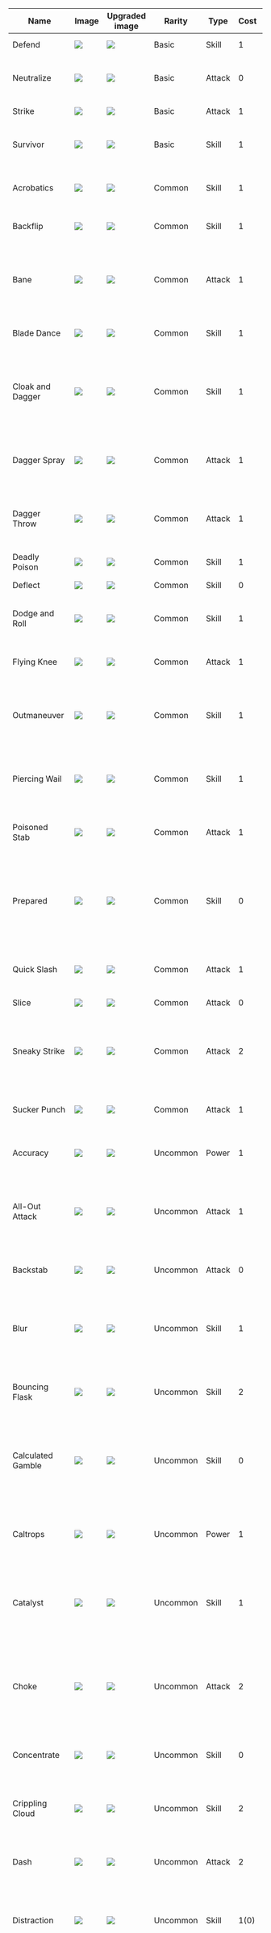 | Name | Image | Upgraded image | Rarity | Type | Cost | Description |
| ---- | ----- | -------------- | ------ | ---- | ---- | ----------- |
| Defend | ![](../../slay-the-spire/small-card-images/Defend.png) | ![](../../slay-the-spire/small-card-images/DefendPlus.png) | Basic | Skill | 1 | Gain 5(8) Block. |
| Neutralize | ![](../../slay-the-spire/small-card-images/Neutralize.png) | ![](../../slay-the-spire/small-card-images/NeutralizePlus.png) | Basic | Attack | 0 | Deal 3(4) damage. Apply 1(2) Weak. |
| Strike | ![](../../slay-the-spire/small-card-images/Strike.png) | ![](../../slay-the-spire/small-card-images/StrikePlus.png) | Basic | Attack | 1 | Deal 6(9) damage. |
| Survivor | ![](../../slay-the-spire/small-card-images/Survivor.png) | ![](../../slay-the-spire/small-card-images/SurvivorPlus.png) | Basic | Skill | 1 | Gain 8(11) Block. Discard 1 card. |
| Acrobatics | ![](../../slay-the-spire/small-card-images/Acrobatics.png) | ![](../../slay-the-spire/small-card-images/AcrobaticsPlus.png) | Common | Skill | 1 | Draw 3(4) cards. Discard 1 card. |
| Backflip | ![](../../slay-the-spire/small-card-images/Backflip.png) | ![](../../slay-the-spire/small-card-images/BackflipPlus.png) | Common | Skill | 1 | Gain 5(8) Block. Draw 2 cards. |
| Bane | ![](../../slay-the-spire/small-card-images/Bane.png) | ![](../../slay-the-spire/small-card-images/BanePlus.png) | Common | Attack | 1 | Deal 7(10) damage. If the enemy has Poison, deal 7(10) damage again. |
| Blade Dance | ![](../../slay-the-spire/small-card-images/BladeDance.png) | ![](../../slay-the-spire/small-card-images/BladeDancePlus.png) | Common | Skill | 1 | Add 3(4) *Shivs into your hand. |
| Cloak and Dagger | ![](../../slay-the-spire/small-card-images/CloakandDagger.png) | ![](../../slay-the-spire/small-card-images/CloakandDaggerPlus.png) | Common | Skill | 1 | Gain 6 Block. Add 1(2) ([diffAddS]) *Shiv(s) ([diffAddE]) into your hand. |
| Dagger Spray | ![](../../slay-the-spire/small-card-images/DaggerSpray.png) | ![](../../slay-the-spire/small-card-images/DaggerSprayPlus.png) | Common | Attack | 1 | Deal 4(6) damage to ALL enemies twice. |
| Dagger Throw | ![](../../slay-the-spire/small-card-images/DaggerThrow.png) | ![](../../slay-the-spire/small-card-images/DaggerThrowPlus.png) | Common | Attack | 1 | Deal 9(12) damage. Draw 1 card. Discard 1 card. |
| Deadly Poison | ![](../../slay-the-spire/small-card-images/DeadlyPoison.png) | ![](../../slay-the-spire/small-card-images/DeadlyPoisonPlus.png) | Common | Skill | 1 | Apply 5(7) Poison. |
| Deflect | ![](../../slay-the-spire/small-card-images/Deflect.png) | ![](../../slay-the-spire/small-card-images/DeflectPlus.png) | Common | Skill | 0 | Gain 4(7) Block. |
| Dodge and Roll | ![](../../slay-the-spire/small-card-images/DodgeandRoll.png) | ![](../../slay-the-spire/small-card-images/DodgeandRollPlus.png) | Common | Skill | 1 | Gain 4(6) Block. Next turn, gain 4(6) Block. |
| Flying Knee | ![](../../slay-the-spire/small-card-images/FlyingKnee.png) | ![](../../slay-the-spire/small-card-images/FlyingKneePlus.png) | Common | Attack | 1 | Deal 8(11) damage. Next turn, gain [G]. |
| Outmaneuver | ![](../../slay-the-spire/small-card-images/Outmaneuver.png) | ![](../../slay-the-spire/small-card-images/OutmaneuverPlus.png) | Common | Skill | 1 | Next turn, gain [G] ([diffAddS]) [G] ([diffAddE] [G]). |
| Piercing Wail | ![](../../slay-the-spire/small-card-images/PiercingWail.png) | ![](../../slay-the-spire/small-card-images/PiercingWailPlus.png) | Common | Skill | 1 | ALL enemies lose 6(8) Strength this turn. Exhaust. |
| Poisoned Stab | ![](../../slay-the-spire/small-card-images/PoisonedStab.png) | ![](../../slay-the-spire/small-card-images/PoisonedStabPlus.png) | Common | Attack | 1 | Deal 6(8) damage. Apply 3(4) Poison. |
| Prepared | ![](../../slay-the-spire/small-card-images/Prepared.png) | ![](../../slay-the-spire/small-card-images/PreparedPlus.png) | Common | Skill | 0 | Draw 1(2) ([diffAddS]) card(s). ([diffAddE]) Discard 1(2) ([diffAddS]) card(s). ([diffAddE]) |
| Quick Slash | ![](../../slay-the-spire/small-card-images/QuickSlash.png) | ![](../../slay-the-spire/small-card-images/QuickSlashPlus.png) | Common | Attack | 1 | Deal 8(12) damage. Draw 1 card. |
| Slice | ![](../../slay-the-spire/small-card-images/Slice.png) | ![](../../slay-the-spire/small-card-images/SlicePlus.png) | Common | Attack | 0 | Deal 6(9) damage. |
| Sneaky Strike | ![](../../slay-the-spire/small-card-images/SneakyStrike.png) | ![](../../slay-the-spire/small-card-images/SneakyStrikePlus.png) | Common | Attack | 2 | Deal 12(16) damage. If you have discarded a card this turn, gain [G] [G]. |
| Sucker Punch | ![](../../slay-the-spire/small-card-images/SuckerPunch.png) | ![](../../slay-the-spire/small-card-images/SuckerPunchPlus.png) | Common | Attack | 1 | Deal 7(9) damage. Apply 1(2) Weak. |
| Accuracy | ![](../../slay-the-spire/small-card-images/Accuracy.png) | ![](../../slay-the-spire/small-card-images/AccuracyPlus.png) | Uncommon | Power | 1 | *Shivs deal 4(6) additional damage. |
| All-Out Attack | ![](../../slay-the-spire/small-card-images/All-OutAttack.png) | ![](../../slay-the-spire/small-card-images/All-OutAttackPlus.png) | Uncommon | Attack | 1 | Deal 10(14) damage to ALL enemies. Discard 1 card at random. |
| Backstab | ![](../../slay-the-spire/small-card-images/Backstab.png) | ![](../../slay-the-spire/small-card-images/BackstabPlus.png) | Uncommon | Attack | 0 | Innate. Deal 11(15) damage. Exhaust. |
| Blur | ![](../../slay-the-spire/small-card-images/Blur.png) | ![](../../slay-the-spire/small-card-images/BlurPlus.png) | Uncommon | Skill | 1 | Gain 5(8) Block. Block is not removed at the start of your next turn. |
| Bouncing Flask | ![](../../slay-the-spire/small-card-images/BouncingFlask.png) | ![](../../slay-the-spire/small-card-images/BouncingFlaskPlus.png) | Uncommon | Skill | 2 | Apply 3 Poison to a random enemy 3(4) times. |
| Calculated Gamble | ![](../../slay-the-spire/small-card-images/CalculatedGamble.png) | ![](../../slay-the-spire/small-card-images/CalculatedGamblePlus.png) | Uncommon | Skill | 0 | Discard your hand, then draw that many cards. ([diffRmvS]) Exhaust. ([diffRmvE]) |
| Caltrops | ![](../../slay-the-spire/small-card-images/Caltrops.png) | ![](../../slay-the-spire/small-card-images/CaltropsPlus.png) | Uncommon | Power | 1 | Whenever you are attacked, deal 3(5) damage back. |
| Catalyst | ![](../../slay-the-spire/small-card-images/Catalyst.png) | ![](../../slay-the-spire/small-card-images/CatalystPlus.png) | Uncommon | Skill | 1 | Double ([diffAddS] Triple [diffAddE]) the enemy's Poison. Exhaust. |
| Choke | ![](../../slay-the-spire/small-card-images/Choke.png) | ![](../../slay-the-spire/small-card-images/ChokePlus.png) | Uncommon | Attack | 2 | Deal 12 damage. Whenever you play a card this turn, the enemy loses 3(5) HP. |
| Concentrate | ![](../../slay-the-spire/small-card-images/Concentrate.png) | ![](../../slay-the-spire/small-card-images/ConcentratePlus.png) | Uncommon | Skill | 0 | Discard 3(2) cards. Gain [G] [G]. |
| Crippling Cloud | ![](../../slay-the-spire/small-card-images/CripplingCloud.png) | ![](../../slay-the-spire/small-card-images/CripplingCloudPlus.png) | Uncommon | Skill | 2 | Apply 4(7) Poison and 2 Weak to ALL enemies. Exhaust. |
| Dash | ![](../../slay-the-spire/small-card-images/Dash.png) | ![](../../slay-the-spire/small-card-images/DashPlus.png) | Uncommon | Attack | 2 | Gain 10(13) Block. Deal 10(13) damage. |
| Distraction | ![](../../slay-the-spire/small-card-images/Distraction.png) | ![](../../slay-the-spire/small-card-images/DistractionPlus.png) | Uncommon | Skill | 1(0) | Add a random Skill into your hand. It costs 0 this turn. Exhaust. |
| Endless Agony | ![](../../slay-the-spire/small-card-images/EndlessAgony.png) | ![](../../slay-the-spire/small-card-images/EndlessAgonyPlus.png) | Uncommon | Attack | 0 | Deal 4(6) damage. Whenever you draw this card, add a copy of it into your hand. Exhaust. |
| Escape Plan | ![](../../slay-the-spire/small-card-images/EscapePlan.png) | ![](../../slay-the-spire/small-card-images/EscapePlanPlus.png) | Uncommon | Skill | 0 | Draw 1 card. If you draw a Skill, gain 3(5) Block. |
| Eviscerate | ![](../../slay-the-spire/small-card-images/Eviscerate.png) | ![](../../slay-the-spire/small-card-images/EvisceratePlus.png) | Uncommon | Attack | 3 | Costs 1 less [G] for each card discarded this turn. Deal 7(9) damage 3 times. |
| Expertise | ![](../../slay-the-spire/small-card-images/Expertise.png) | ![](../../slay-the-spire/small-card-images/ExpertisePlus.png) | Uncommon | Skill | 1 | Draw cards until you have 6(7) in your hand. |
| Finisher | ![](../../slay-the-spire/small-card-images/Finisher.png) | ![](../../slay-the-spire/small-card-images/FinisherPlus.png) | Uncommon | Attack | 1 | Deal 6(8) damage for each Attack played this turn. |
| Flechettes | ![](../../slay-the-spire/small-card-images/Flechettes.png) | ![](../../slay-the-spire/small-card-images/FlechettesPlus.png) | Uncommon | Attack | 1 | Deal 4(6) damage for each Skill in your hand. |
| Footwork | ![](../../slay-the-spire/small-card-images/Footwork.png) | ![](../../slay-the-spire/small-card-images/FootworkPlus.png) | Uncommon | Power | 1 | Gain 2(3) Dexterity. |
| Heel Hook | ![](../../slay-the-spire/small-card-images/HeelHook.png) | ![](../../slay-the-spire/small-card-images/HeelHookPlus.png) | Uncommon | Attack | 1 | Deal 5(8) damage. If the enemy has Weak, gain [G] and draw 1 card. |
| Infinite Blades | ![](../../slay-the-spire/small-card-images/InfiniteBlades.png) | ![](../../slay-the-spire/small-card-images/InfiniteBladesPlus.png) | Uncommon | Power | 1 | ([diffAddS] Innate. [diffAddE]) At the start of your turn, add a *Shiv into your hand. |
| Leg Sweep | ![](../../slay-the-spire/small-card-images/LegSweep.png) | ![](../../slay-the-spire/small-card-images/LegSweepPlus.png) | Uncommon | Skill | 2 | Apply 2(3) Weak. Gain 11(14) Block. |
| Masterful Stab | ![](../../slay-the-spire/small-card-images/MasterfulStab.png) | ![](../../slay-the-spire/small-card-images/MasterfulStabPlus.png) | Uncommon | Attack | 0 | Costs 1 additional [G] for each time you lose HP this combat. Deal 12(16) damage. |
| Noxious Fumes | ![](../../slay-the-spire/small-card-images/NoxiousFumes.png) | ![](../../slay-the-spire/small-card-images/NoxiousFumesPlus.png) | Uncommon | Power | 1 | At the start of your turn, apply 2(3) Poison to ALL enemies. |
| Predator | ![](../../slay-the-spire/small-card-images/Predator.png) | ![](../../slay-the-spire/small-card-images/PredatorPlus.png) | Uncommon | Attack | 2 | Deal 15(20) damage. Next turn, draw 2 additional cards. |
| Reflex | ![](../../slay-the-spire/small-card-images/Reflex.png) | ![](../../slay-the-spire/small-card-images/ReflexPlus.png) | Uncommon | Skill |  | Unplayable. If this card is discarded from your hand, draw 2(3) cards. |
| Riddle with Holes | ![](../../slay-the-spire/small-card-images/RiddlewithHoles.png) | ![](../../slay-the-spire/small-card-images/RiddlewithHolesPlus.png) | Uncommon | Attack | 2 | Deal 3(4) damage 5 times. |
| Setup | ![](../../slay-the-spire/small-card-images/Setup.png) | ![](../../slay-the-spire/small-card-images/SetupPlus.png) | Uncommon | Skill | 1(0) | Put a card from your hand on top of your draw pile. It costs 0 until played. |
| Skewer | ![](../../slay-the-spire/small-card-images/Skewer.png) | ![](../../slay-the-spire/small-card-images/SkewerPlus.png) | Uncommon | Attack | X | Deal 7(10) damage X times. |
| Tactician | ![](../../slay-the-spire/small-card-images/Tactician.png) | ![](../../slay-the-spire/small-card-images/TacticianPlus.png) | Uncommon | Skill |  | Unplayable. If this card is discarded from your hand, gain ([diffAddS]) [G] ([diffAddE] [G]). |
| Terror | ![](../../slay-the-spire/small-card-images/Terror.png) | ![](../../slay-the-spire/small-card-images/TerrorPlus.png) | Uncommon | Skill | 1(0) | Apply 99 Vulnerable. Exhaust. |
| Well-Laid Plans | ![](../../slay-the-spire/small-card-images/Well-LaidPlans.png) | ![](../../slay-the-spire/small-card-images/Well-LaidPlansPlus.png) | Uncommon | Power | 1 | At the end of your turn, Retain up to 1(2) ([diffAddS]) card(s). ([diffAddE]) |
| A Thousand Cuts | ![](../../slay-the-spire/small-card-images/AThousandCuts.png) | ![](../../slay-the-spire/small-card-images/AThousandCutsPlus.png) | Rare | Power | 2 | Whenever you play a card, deal 1(2) damage to ALL enemies. |
| Adrenaline | ![](../../slay-the-spire/small-card-images/Adrenaline.png) | ![](../../slay-the-spire/small-card-images/AdrenalinePlus.png) | Rare | Skill | 0 | Gain ([diffAddS]) [G] ([diffAddE] [G]). Draw 2 cards. Exhaust. |
| After Image | ![](../../slay-the-spire/small-card-images/AfterImage.png) | ![](../../slay-the-spire/small-card-images/AfterImagePlus.png) | Rare | Power | 1 | ([diffAddS] Innate. [diffAddE]) Whenever you play a card, gain 1 Block. |
| Alchemize | ![](../../slay-the-spire/small-card-images/Alchemize.png) | ![](../../slay-the-spire/small-card-images/AlchemizePlus.png) | Rare | Skill | 1(0) | Obtain a random potion. Exhaust. |
| Bullet Time | ![](../../slay-the-spire/small-card-images/BulletTime.png) | ![](../../slay-the-spire/small-card-images/BulletTimePlus.png) | Rare | Skill | 3(2) | You cannot draw additional cards this turn. Reduce the cost of all cards in your hand to 0 this turn. |
| Burst | ![](../../slay-the-spire/small-card-images/Burst.png) | ![](../../slay-the-spire/small-card-images/BurstPlus.png) | Rare | Skill | 1 | This turn, your next ([diffAddS] 1(2)) Skill(s) is (are [diffAddE]) played twice. |
| Corpse Explosion | ![](../../slay-the-spire/small-card-images/CorpseExplosion.png) | ![](../../slay-the-spire/small-card-images/CorpseExplosionPlus.png) | Rare | Skill | 2 | Apply 6(9) Poison. When the enemy dies, deal damage equal to its Max HP to ALL enemies. |
| Die Die Die | ![](../../slay-the-spire/small-card-images/DieDieDie.png) | ![](../../slay-the-spire/small-card-images/DieDieDiePlus.png) | Rare | Attack | 1 | Deal 13(17) damage to ALL enemies. Exhaust. |
| Doppelganger | ![](../../slay-the-spire/small-card-images/Doppelganger.png) | ![](../../slay-the-spire/small-card-images/DoppelgangerPlus.png) | Rare | Skill | X | Next turn, draw X ([diffAddS] X+1 [diffAddE]) cards and gain X ([diffAddS] X+1 [diffAddE]) [G]. Exhaust. |
| Envenom | ![](../../slay-the-spire/small-card-images/Envenom.png) | ![](../../slay-the-spire/small-card-images/EnvenomPlus.png) | Rare | Power | 2(1) | Whenever an Attack deals unblocked damage, apply 1 Poison. |
| Glass Knife | ![](../../slay-the-spire/small-card-images/GlassKnife.png) | ![](../../slay-the-spire/small-card-images/GlassKnifePlus.png) | Rare | Attack | 1 | Deal 8(12) damage twice. Decrease the damage of this card by 2 this combat. |
| Grand Finale | ![](../../slay-the-spire/small-card-images/GrandFinale.png) | ![](../../slay-the-spire/small-card-images/GrandFinalePlus.png) | Rare | Attack | 0 | Can only be played if there are no cards in your draw pile. Deal 50(60) damage to ALL enemies. |
| Malaise | ![](../../slay-the-spire/small-card-images/Malaise.png) | ![](../../slay-the-spire/small-card-images/MalaisePlus.png) | Rare | Skill | X | Enemy loses X ([diffAddS] X+1 [diffAddE]) Strength. Apply X ([diffAddS] X+1 [diffAddE]) Weak. Exhaust. |
| Nightmare | ![](../../slay-the-spire/small-card-images/Nightmare.png) | ![](../../slay-the-spire/small-card-images/NightmarePlus.png) | Rare | Skill | 3(2) | Choose a card. Next turn, add 3 copies of that card into your hand. Exhaust. |
| Phantasmal Killer | ![](../../slay-the-spire/small-card-images/PhantasmalKiller.png) | ![](../../slay-the-spire/small-card-images/PhantasmalKillerPlus.png) | Rare | Skill | 1(0) | Next turn, your Attacks deal double damage. |
| Storm of Steel | ![](../../slay-the-spire/small-card-images/StormofSteel.png) | ![](../../slay-the-spire/small-card-images/StormofSteelPlus.png) | Rare | Skill | 1 | Discard your hand. Add 1 *Shiv ([diffAddS] *Shiv+ [diffAddE]) into your hand for each card discarded. |
| Tools of the Trade | ![](../../slay-the-spire/small-card-images/ToolsoftheTrade.png) | ![](../../slay-the-spire/small-card-images/ToolsoftheTradePlus.png) | Rare | Power | 1(0) | At the start of your turn, draw 1 card and discard 1 card. |
| Unload | ![](../../slay-the-spire/small-card-images/Unload.png) | ![](../../slay-the-spire/small-card-images/UnloadPlus.png) | Rare | Attack | 1 | Deal 14(18) damage. Discard all non-Attack cards in your hand. |
| Wraith Form | ![](../../slay-the-spire/small-card-images/WraithForm.png) | ![](../../slay-the-spire/small-card-images/WraithFormPlus.png) | Rare | Power | 3 | Gain 2(3) Intangible. At the end of your turn, lose 1 Dexterity. |
